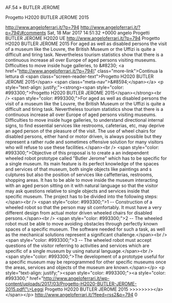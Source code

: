 AF.54 » BUTLER JEROME

Progetto H2020 BUTLER JEROME 2015

http://www.angeloferrari.it/?p=794 http://www.angeloferrari.it/?p=794\#comments Sat, 18 Mar 2017 14:51:32 +0000 angelo Progetti BUTLER JEROME H2020 UE http://www.angeloferrari.it/?p=794 Progetto H2020 BUTLER JEROME 2015 For aged as well as disabled persons the visit of a museum like the Louvre, the British Museum or the Uffizi is quite a difficult and tiring task. Nevertheless tourism statistics show that there is a continuous increase all over Europe of aged persons visiting museums. Difficulties to move inside huge galleries, to &\#8230; \<a href=\"http://www.angeloferrari.it/?p=794\" class=\"more-link\"\>Continua la lettura di \<span class=\"screen-reader-text\"\>Progetto H2020 BUTLER JEROME 2015\</span\> \<span class=\"meta-nav\"\>&\#8594;\</span\>\</a\> \<p style=\"text-align: justify;\"\>\<strong\>\<span style=\"color: \#993300;\"\>Progetto H2020 BUTLER JEROME 2015\</span\>\</strong\>\<br /\> \<span style=\"color: \#993300;\"\>For aged as well as disabled persons the visit of a museum like the Louvre, the British Museum or the Uffizi is quite a difficult and tiring task. Nevertheless tourism statistics show that there is a continuous increase all over Europe of aged persons visiting museums. Difficulties to move inside huge galleries, to understand directional internal signs, to find essential services like restrooms, cafeterias, etc, may deprive an aged person of the pleasure of the visit. The use of wheel chairs for disabled persons, either hand or motor driven, is always possible but they represent a rather rude and sometimes offensive solution for many visitors who will refuse to use these facilities.\</span\>\<br /\> \<span style=\"color: \#993300;\"\>Objective of this proposal is to create a an independent wheeled robot prototype called "Butler Jerome" which has to be specific for a single museum. Its main feature is its perfect knowledge of the spaces and services of that museum, both single objects like paintings and s culptures but also the position of services like caffetterias, restrooms, shopping areas. It has to be able to move inside the museum interacting with an aged person sitting on it with natural language so that the visitor may ask questions relative to single objects and services inside that specific museum. The project has to be divided into the following steps:\</span\>\<br /\> \<span style=\"color: \#993300;\"\>1 -- Construction of a wheeled robot so that the person may sit comfortably. It must have a very different design from actual motor driven wheeled chairs for disabled persons.\</span\>\<br /\> \<span style=\"color: \#993300;\"\>2 -- The wheeled robot must be able to move avoiding obstacles through perfectly known spaces of a specific museum. The software needed for such a task, as well as the mechanical solutions represent a significant challenge.\</span\>\<br /\> \<span style=\"color: \#993300;\"\>3 -- The wheeled robot must accept questions of the visitor referring to activities and services which are specific of a single museum by using natural language.\</span\>\<br /\> \<span style=\"color: \#993300;\"\>The development of a prototype useful for a specific museum may be reprogrammed for other specific museums once the areas, services and objects of the museum are known.\</span\>\</p\> \<p style=\"text-align: justify;\"\>\<span style=\"color: \#993300;\"\>\<a style=\"color: \#993300;\" href=\"http://www.angeloferrari.it/wp-content/uploads/2017/03/Progetto-H2020-BUTLER-JEROME-2015.pdf\"\>Leggi Progetto H2020 BUTLER JEROME 2015 &gt;&gt;&gt;&gt;&gt;&gt;&gt;&gt;\</a\>\</span\>\</p\> http://www.angeloferrari.it/?feed=rss2&p=794 0

